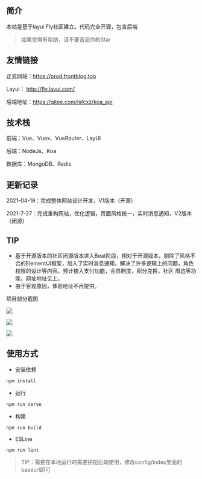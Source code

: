 

## 简介

本站是基于layui Fly社区建立。代码完全开源，包含后端

> 如果觉得有帮助，请不要吝啬你的Star

## 友情链接

正式网站：https://prod.frontblog.top

Layui： http://fly.layui.com/

后端地址：https://gitee.com/lsfcxz/koa_api

## 技术栈

前端：Vue、Vuex、VueRouter、LayUI

后端：NodeJs、Koa

数据库：MongoDB、Redis

## 更新记录

2021-04-19：完成整体网站设计开发，V1版本（开源）

2021-7-27：完成重构网站，优化逻辑，页面风格统一，实时消息通知，V2版本（闭源）

## TIP

- 基于开源版本的社区闭源版本进入Beat阶段，相对于开源版本，剔除了风格不合的ElementUI框架，加入了实时消息通知，解决了许多逻辑上的问题，角色权限的设计等内容。预计接入支付功能，会员制度，积分兑换，社区 周边等功能。网址地址见上。
- 由于客观原因，体验地址不再提供。

项目部分截图

![](https://gitee.com/lsfcxz/frontblog/raw/master/docs/img/a.png)

![](https://gitee.com/lsfcxz/frontblog/raw/master/docs/img/b.png)

![](https://gitee.com/lsfcxz/frontblog/raw/master/docs/img/c.png)

## 使用方式

- 安装依赖

```
npm install
```

- 运行

```
npm run serve
```

- 构建

```
npm run build
```

- ESLine

```
npm run lint
```

> TIP：需要在本地运行时需要搭配后端使用，修改config/index里面的baseurl即可

